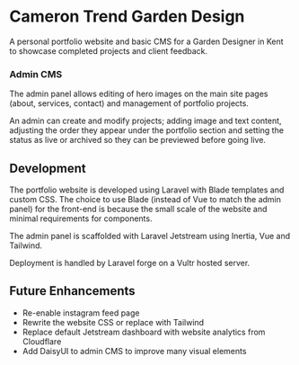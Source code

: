 # Cameron Trend Garden Design

A personal portfolio website and basic CMS for a Garden Designer in Kent to showcase completed projects and client feedback.

### Admin CMS

The admin panel allows editing of hero images on the main site pages (about, services, contact) and management of portfolio projects.

An admin can create and modify projects; adding image and text content, adjusting the order they appear under the portfolio section and setting the status as live or archived so they can be previewed before going live.

## Development

The portfolio website is developed using Laravel with Blade templates and custom CSS. The choice to use Blade (instead of Vue to match the admin panel) for the front-end is because the small scale of the website and minimal requirements for components.

The admin panel is scaffolded with Laravel Jetstream using Inertia, Vue and Tailwind.

Deployment is handled by Laravel forge on a Vultr hosted server.

## Future Enhancements

-   Re-enable instagram feed page
-   Rewrite the website CSS or replace with Tailwind
-   Replace default Jetstream dashboard with website analytics from Cloudflare
-   Add DaisyUI to admin CMS to improve many visual elements

